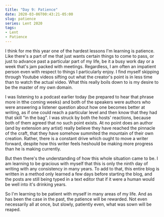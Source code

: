 ```yaml
---
title: "Day 9: Patience"
date: 2020-03-06T00:43:21-05:00
slug: patience
series: Lent 2020
tags:
- Lent
- Patience
---
```

I think for me this year one of the hardest lessons I'm learning is patience. Like there's a part of me that just wants certain things to come to pass, or just to advance past a particular part of my life, be it a busy work day or a week that's jam packed with meetings. Regardless, I am often an impatient person even with respect to things I particularly enjoy. I find myself skipping through Youtube videos sifting out what the creator's point is in less time than to watch the actual video. What this really boils down to is my desire to be the master of my own domain.

I was listening to a podcast earlier today (be prepared to hear that phrase more in tthe coming weeks) and both of the speakers were authors who were answering a listener question about how one becomes better at writing, as if one could reach a particular level and then know that they had that skill "in the bag". I was struck by both the hosts' reactions, because both of them agreed that no such point exists. At no point does an author (and by extension any artist) really believe they have reached the pinnacle of the craft, that they have somehow summited the mountain of their own creation. Rather, there is a constant drive which ought to move a writer forward, despite how this writer feels heshould be making more progress than he is making currently. 

But then there's the understanding of how this whole situation came to be. I am learning to be gracious with myself that this is only the ninth day of writing with any consistency in many years. To add to that, this entire blog is written in a method only learned a few days before starting the blog, and the posts are still being typed in a text editor that if it were a human would be well into it's drinking years. 

So I'm learning to be patient with myself in many areas of my life. And as has been the case in the past, the patience will be rewarded. Not even necessarily all at once, but slowly, patiently even, what was sown will be reaped. 
